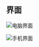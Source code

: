 ## 界面 
![电脑界面](https://zzerx.cn/blogimages/sl-001.png)


![手机界面](https://zzerx.cn/blogimages/sl-005.png)

